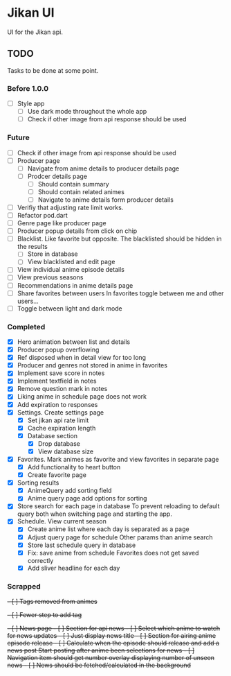 # Jikan UI
UI for the Jikan api.

## TODO
Tasks to be done at some point.

### Before 1.0.0
- [ ] Style app
	- [ ] Use dark mode throughout the whole app
	- [ ] Check if other image from api response should be used

### Future
- [ ] Check if other image from api response should be used
- [ ] Producer page
	- [ ] Navigate from anime details to producer details page
	- [ ] Prodcer details page
		- [ ] Should contain summary
		- [ ] Should contain related animes
		- [ ] Navigate to anime details form producer details
- [ ] Verifiy that adjusting rate limit works.
- [ ] Refactor pod.dart
- [ ] Genre page like producer page
- [ ] Producer popup details from click on chip
- [ ] Blacklist. Like favorite but opposite. The blacklisted should be hidden in the results
	- [ ] Store in database
	- [ ] View blacklisted and edit page
- [ ] View individual anime episode details
- [ ] View previous seasons
- [ ] Recommendations in anime details page
- [ ] Share favorites between users
	In favorites toggle between me and other users...
- [ ] Toggle between light and dark mode

### Completed
- [x] Hero animation between list and details
- [x] Producer popup overflowing 
- [x] Ref disposed when in detail view for too long
- [x] Producer and genres not stored in anime in favorites
- [x] Implement save score in notes
- [x] Implement textfield in notes
- [x] Remove question mark in notes
- [x] Liking anime in schedule page does not work
- [x] Add expiration to responses
- [x] Settings. Create settings page
	- [x] Set jikan api rate limit
	- [x] Cache expiration length
	- [x] Database section
		- [x] Drop database
		- [x] View database size
- [x] Favorites. Mark animes as favorite and view favorites in separate page
	- [x] Add functionality to heart button
	- [x] Create favorite page
- [x] Sorting results
	- [x] AnimeQuery add sorting field
	- [x] Anime query page add options for sorting
- [x] Store search for each page in database
	To prevent reloading to default query both when switching page
	and starting the app.
- [x] Schedule. View current season
	- [x] Create anime list where each day is separated as a page
	- [x] Adjust query page for schedule
		Other params than anime search
	- [x] Store last schedule query in database
	- [x] Fix: save anime from schedule
		Favorites does not get saved correctly
	- [x] Add sliver headline for each day

### Scrapped
<del>- [ ] Tags removed from animes

<del>- [ ] Fewer step to add tag

<del>- [ ] News page
	- [ ] Section for api news
		- [ ] Select which anime to watch for news updates
		- [ ] Just display news title
	- [ ] Section for airing anime episode release
		- [ ] Calculate when the episode should release and add a news post
			Start posting after anime been selections for news
		- [ ] Navigation item should get number overlay displaying number of unseen news
		- [ ] News should be fetched/calculated in the background

